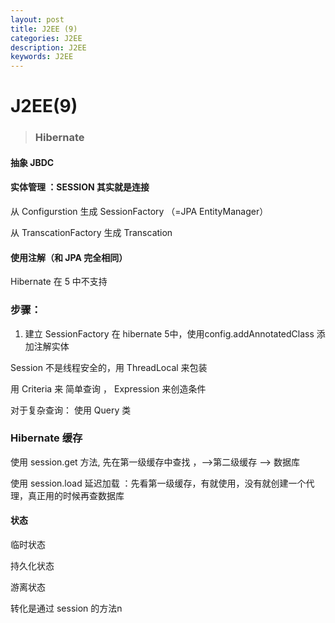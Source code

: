 ```yaml
---
layout: post
title: J2EE (9)
categories: J2EE
description: J2EE
keywords: J2EE
---
```


# J2EE(9)

> ### Hibernate

#### 抽象 JBDC

#### 实体管理 ：SESSION 其实就是连接

从 Configurstion 生成 SessionFactory （=JPA EntityManager）

从 TranscationFactory 生成 Transcation

#### 使用注解（和 JPA 完全相同）

Hibernate 在 5 中不支持  <mapping class="xxx" />



### 步骤：

1. 建立 SessionFactory  在 hibernate 5中，使用config.addAnnotatedClass 添加注解实体



Session 不是线程安全的，用 ThreadLocal 来包装



用 Criteria 来 简单查询  ， Expression 来创造条件

对于复杂查询： 使用 Query 类



### Hibernate 缓存

使用 session.get 方法, 先在第一级缓存中查找 ，—>第二级缓存 —> 数据库

使用 session.load 延迟加载 ：先看第一级缓存，有就使用，没有就创建一个代理，真正用的时候再查数据库



#### 状态 

临时状态

持久化状态

游离状态

转化是通过 session 的方法n



